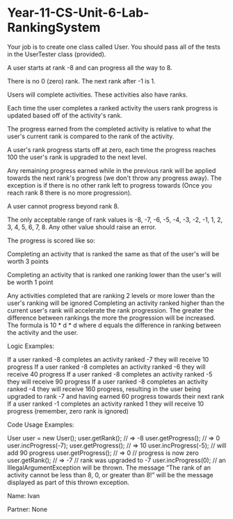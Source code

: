 # Year-11-CS-Unit-6-Lab-RankingSystem

Your job is to create one class called User.
You should pass all of the tests in the UserTester class (provided).


A user starts at rank -8 and can progress all the way to 8.

There is no 0 (zero) rank. The next rank after -1 is 1.

Users will complete activities. These activities also have ranks.

Each time the user completes a ranked activity the users rank progress is updated based off of the activity's rank.

The progress earned from the completed activity is relative to what the user's current rank is compared to the rank of the activity.

A user's rank progress starts off at zero, each time the progress reaches 100 the user's rank is upgraded to the next level.

Any remaining progress earned while in the previous rank will be applied towards the next rank's progress (we don't throw any progress away). The exception is if there is no other rank left to progress towards (Once you reach rank 8 there is no more progression).

A user cannot progress beyond rank 8.

The only acceptable range of rank values is -8, -7, -6, -5, -4, -3, -2, -1, 1, 2, 3, 4, 5, 6, 7, 8. Any other value should raise an error.

The progress is scored like so:

Completing an activity that is ranked the same as that of the user's will be worth 3 points

Completing an activity that is ranked one ranking lower than the user's will be worth 1 point

Any activities completed that are ranking 2 levels or more lower than the user's ranking will be ignored
Completing an activity ranked higher than the current user's rank will accelerate the rank progression. The greater the difference between rankings the more the progression will be increased. The formula is 10 * d * d where d equals the difference in ranking between the activity and the user.

Logic Examples:

If a user ranked -8 completes an activity ranked -7 they will receive 10 progress
If a user ranked -8 completes an activity ranked -6 they will receive 40 progress
If a user ranked -8 completes an activity ranked -5 they will receive 90 progress
If a user ranked -8 completes an activity ranked -4 they will receive 160 progress, resulting in the user being upgraded to rank -7 and having earned 60 progress towards their next rank
If a user ranked -1 completes an activity ranked 1 they will receive 10 progress (remember, zero rank is ignored)

Code Usage Examples:

User user = new User();
user.getRank(); // => -8
user.getProgress(); // => 0
user.incProgress(-7);
user.getProgress(); // => 10
user.incProgress(-5); // will add 90 progress
user.getProgress(); // => 0 // progress is now zero
user.getRank(); // => -7 // rank was upgraded to -7
user.incProgress(0); // an IllegalArgumentException will be thrown. The message “The rank of an activity cannot be less than 8, 0, or greater than 8!” will be the message displayed as part of this thrown exception.

Name: Ivan

Partner: None
